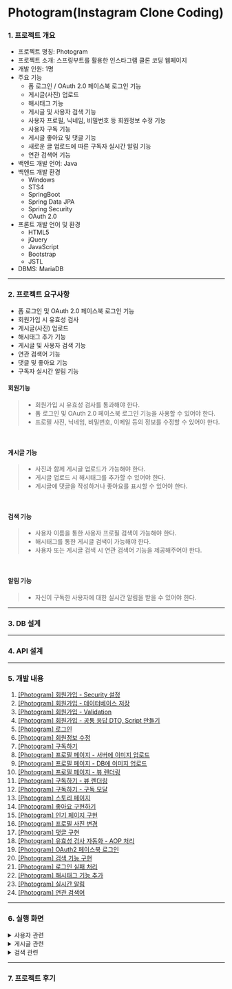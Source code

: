# Photogram(Instagram Clone Coding)
### 1. 프로젝트 개요
- 프로젝트 명칭: Photogram
- 프로젝트 소개: 스프링부트를 활용한 인스타그램 클론 코딩 웹페이지
- 개발 인원: 1명
- 주요 기능
	- 폼 로그인 / OAuth 2.0 페이스북 로그인 기능
	- 게시글(사진) 업로드
	- 해시태그 기능
	- 게시글 및 사용자 검색 기능
	- 사용자 프로필, 닉네임, 비밀번호 등 회원정보 수정 기능
	- 사용자 구독 기능
	- 게시글 좋아요 및 댓글 기능
	- 새로운 글 업로드에 따른 구독자 실시간 알림 기능
	- 연관 검색어 기능
- 백엔드 개발 언어: Java
- 백엔드 개발 환경
	- Windows
	- STS4
	- SpringBoot
	- Spring Data JPA
	- Spring Security
	- OAuth 2.0
- 프론트 개발 언어 및 환경
	- HTML5
	- jQuery
	- JavaScript
	- Bootstrap
	- JSTL
- DBMS: MariaDB

<hr>

### 2. 프로젝트 요구사항
- 폼 로그인 및 OAuth 2.0 페이스북 로그인 기능
- 회원가입 시 유효성 검사
- 게시글(사진) 업로드
- 해시태그 추가 기능
- 게시글 및 사용자 검색 기능
- 연관 검색어 기능
- 댓글 및 좋아요 기능
- 구독자 실시간 알림 기능

#### 회원기능
> - 회원가입 시 유효성 검사를 통과해야 한다.
> - 폼 로그인 및 OAuth 2.0 페이스북 로그인 기능을 사용할 수 있어야 한다.
> - 프로필 사진, 닉네임, 비밀번호, 이메일 등의 정보를 수정할 수 있어야 한다.

<br>

#### 게시글 기능
> - 사진과 함께 게시글 업로드가 가능해야 한다.
> - 게시글 업로드 시 해시태그를 추가할 수 있어야 한다.
> - 게시글에 댓글을 작성하거나 좋아요를 표시할 수 있어야 한다.

<br>

#### 검색 기능
> - 사용자 이름을 통한 사용자 프로필 검색이 가능해야 한다.
> - 해시태그를 통한 게시글 검색이 가능해야 한다.
> - 사용자 또는 게시글 검색 시 연관 검색어 기능을 제공해주어야 한다.

<br>

#### 알림 기능
> - 자신이 구독한 사용자에 대한 실시간 알림을 받을 수 있어야 한다.

<hr>

### 3. DB 설계


<hr>

### 4. API 설계


<hr>

### 5. 개발 내용
1. [[Photogram] 회원가입 - Security 설정](https://daegwonkim.tistory.com/341)
2. [[Photogram] 회원가입 - 데이터베이스 저장](https://daegwonkim.tistory.com/342)
3. [[Photogram] 회원가입 - Validation](https://daegwonkim.tistory.com/343)
4. [[Photogram] 회원가입 - 공통 응답 DTO, Script 만들기](https://daegwonkim.tistory.com/344)
5. [[Photogram] 로그인](https://daegwonkim.tistory.com/345)
6. [[Photogram] 회원정보 수정](https://daegwonkim.tistory.com/346)
7. [[Photogram] 구독하기](https://daegwonkim.tistory.com/347)
8. [[Photogram] 프로필 페이지 - 서버에 이미지 업로드](https://daegwonkim.tistory.com/348)
9. [[Photogram] 프로필 페이지 - DB에 이미지 업로드](https://daegwonkim.tistory.com/349)
10. [[Photogram] 프로필 페이지 - 뷰 렌더링](https://daegwonkim.tistory.com/350)
11. [[Photogram] 구독하기 - 뷰 렌더링](https://daegwonkim.tistory.com/351)
12. [[Photogram] 구독하기 - 구독 모달](https://daegwonkim.tistory.com/353)
13. [[Photogram] 스토리 페이지](https://daegwonkim.tistory.com/354)
14. [[Photogram] 좋아요 구현하기](https://daegwonkim.tistory.com/355)
15. [[Photogram] 인기 페이지 구현](https://daegwonkim.tistory.com/356)
16. [[Photogram] 프로필 사진 변경](https://daegwonkim.tistory.com/357)
17. [[Photogram] 댓글 구현](https://daegwonkim.tistory.com/358)
18. [[Photogram] 유효성 검사 자동화 - AOP 처리](https://daegwonkim.tistory.com/359)
19. [[Photogram] OAuth2 페이스북 로그인](https://daegwonkim.tistory.com/360)
20. [[Photogram] 검색 기능 구현](https://daegwonkim.tistory.com/376)
21. [[Photogram] 로그인 실패 처리](https://daegwonkim.tistory.com/377)
22. [[Photogram] 해시태그 기능 추가](https://daegwonkim.tistory.com/378)
23. [[Photogram] 실시간 알림](https://daegwonkim.tistory.com/379)
24. [[Photogram] 연관 검색어](https://daegwonkim.tistory.com/380)

<hr>

### 6. 실행 화면
<details>
<summary>사용자 관련</summary>

#### 로그인 및 로그아웃 페이지
![login](https://user-images.githubusercontent.com/45421117/224647069-a230369b-8c5a-4309-b9b1-eef63fd1227c.png)

#### 로그인에 실패할 경우


#### 회원가입 페이지


#### 회원가입에 실패한 경우


#### 사용자 프로필 페이지


#### 회원정보 수정 페이지

</details>

<details>
<summary>게시글 관련</summary>

#### 스토리 페이지


#### 게시글 업로드 페이지

</details>

<details>
<summary>검색 관련</summary>

#### 연관 검색어 기능


#### 사용자 검색 페이지


#### 게시글 검색 페이지

</details>

<hr>

### 7. 프로젝트 후기
